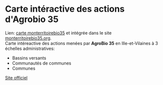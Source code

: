 # Carte intéractive des actions d'Agrobio 35  

Lien: [carte monterritoirebio35](https://monterritoirebio35.web-maps.fr/) et intégrée dans le site [monterritoirebio35.org](https://www.monterritoirebio35.org/se-connaitre).  
Carte intéreactive des actions menées par **AgroBio 35** en Ille-et-Vilaines à 3 échelles administratives:
- Bassins versants
- Communautés de communes
- Communes




[Site officiel](https://www.agrobio-bretagne.org/agrobio-35/)